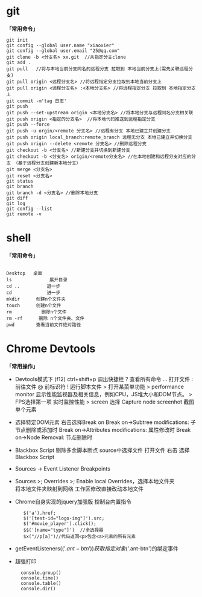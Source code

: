 # git

**「常用命令」**
```
git init
git config --global user.name "xiaoxier"
git config --global user.email "25@qq.com"
git clone -b <分支名> xx.git  //从指定分支clone
git add .
git pull   //将与本地当前分支同名的远程分支 拉取到 本地当前分支上(需先关联远程分支)
git pull origin <远程分支名> //将远程指定分支拉取到本地当前分支上
git pull origin <远程分支名> :<本地分支名> //将远程指定分支 拉取到 本地指定分支上
git commit -m'tag 日志' 
git push 
git push --set-upstream origin <本地分支名> //将本地分支与远程同名分支相关联
git push origin <指定的分支名>  //将本地代码推送到远程指定分支
git push --force 
git push -u orgin/<remote 分支名> //远程有分支 本地已建立并创建分支
git push origin local_branch:remote_branch 远程无分支 本地已建立并切换分支
git push origin --delete <remote 分支名> //删除远程分支
git checkout -b <分支名> //新建分支并切换到新建分支
git checkout -b <分支名> origin/<remote分支名> //在本地创建和远程分支对应的分支 （基于远程分支创建新本地分支）
git merge <分支名>
git reset <分支名>
git status
git branch
git branch -d <分支名> //删除本地分支
git diff
git log
git config --list 
git remote -v

```

# shell

**「常用命令」**

```

Desktop   桌面
ls              展开目录
cd ..          退一步
cd             进一步       
mkdir      创建n个文件夹
touch      创建n个文件
rm           删除n个文件
rm -rf      删除 n个文件夹、文件
pwd        查看当前文件绝对路径

```


# Chrome Devtools


**「常用操作」**


- Devtools模式下 (f12)  ctrl+shift+p 调出快捷栏
		?   查看所有命令
		...  打开文件
		:    前往文件
		@  前标识符
		!    运行脚本文件
		>   打开某菜单功能
		> performance monitor  显示性能监视器及相关信息，例如CPU，JS堆大小和DOM节点。
		> FPS选择第一项  实时监控性能
		> screen 选择 Capture node screenhot  截图单个元素

- 选择特定DOM元素 右击选择Break on
		Break on->Subtree modifications: 子节点删除或添加时
		Break on->Attributes modifications: 属性修改时
		Break on->Node Removal: 节点删除时

- Blackbox Script 剔除多余脚本断点 source中选择文件 打开文件 右击 选择Blackbox Script


- Sources -> Event Listener Breakpoints

- Sources >; Overrides >; Enable local Overrides，选择本地文件夹  
		将本地文件夹映射到网络 工作区修改直接改动本地文件


- Chrome自身实现的jquery加强版  控制台内置指令

		 $('a').href;
		 $('[test-id="logo-img"]').src;
		 $('#movie_player').click();
		 $$('[name="type"]')  //全选择器
		 $x("//p[a]")//代码返回<p>包含<a>元素的所有元素

- getEventListeners($('.ant-btn'))   获取指定对象$('.ant-btn')的绑定事件


- 超强打印

		console.group()
		console.time()
		console.table()
		console.dir()


